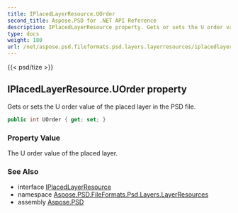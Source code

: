 ```yaml
---
title: IPlacedLayerResource.UOrder
second_title: Aspose.PSD for .NET API Reference
description: IPlacedLayerResource property. Gets or sets the U order value of the placed layer in the PSD file
type: docs
weight: 180
url: /net/aspose.psd.fileformats.psd.layers.layerresources/iplacedlayerresource/uorder/
---
```

{{< psd/tize >}}
## IPlacedLayerResource.UOrder property

Gets or sets the U order value of the placed layer in the PSD file.

```csharp
public int UOrder { get; set; }
```

### Property Value

The U order value of the placed layer.

### See Also

* interface [IPlacedLayerResource](../)
* namespace [Aspose.PSD.FileFormats.Psd.Layers.LayerResources](../../iplacedlayerresource/)
* assembly [Aspose.PSD](../../../)


